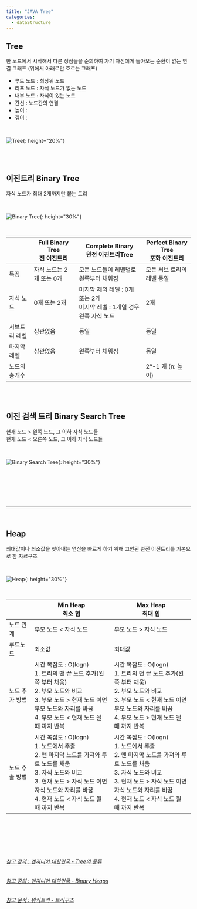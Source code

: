 ```yaml
---
title: "JAVA Tree"
categories:
  - dataStructure
---
```


## Tree
한 노드에서 시작해서 다른 정점들을 순회하여 자기 자신에게 돌아오는 순환이 없는 연결 그래프 (위에서 아래로만 흐르는 그래프)
- 루트 노드 : 최상위 노드
- 리프 노드 : 자식 노드가 없는 노드
- 내부 노드 : 자식이 있는 노드
- 간선 : 노드간의 연결
- 높이 :
- 깊이 :

<br>

![Tree](https://user-images.githubusercontent.com/42172353/183240630-fa3bc30a-8bc1-41df-955c-9d40786d9ccf.png){: height="20%"}


<br>
<br>

## 이진트리 Binary Tree
자식 노드가 최대 2개까지만 붙는 트리

<br>

![Binary Tree](https://user-images.githubusercontent.com/42172353/183239202-58c1ce95-3dd1-4d41-9464-8f4933a16de5.png){: height="30%"}


<br>

|        | Full Binary Tree<br/>전 이진트리             | Complete Binary<br/>완전 이진트리Tree                              | Perfect Binary Tree<br/>포화 이진트리 |
|---------|-------------------------------|---------------------------------------------------|---------------------|
| 특징      | 자식 노드는 2개 또는 0개 | 모든 노드들이 레벨별로 왼쪽부터 채워짐                             | 모든 서브 트리의 레벨 동일     |
| 자식 노드   | 0개 또는 2개                      | 마지막 제외 레벨 : 0개 또는 2개<br/>마지막 레벨 : 1개일 경우 왼쪽 자식 노드 | 2개                  |
| 서브트리 레벨 | 상관없음                          | 동일                                                | 동일                  |
| 마지막 레벨  | 상관없음                          | 왼쪽부터 채워짐                                          | 동일                  |
| 노드의 총개수 |                               |                                                   | 2ⁿ-1 개 (n: 높이)             |

<br>
<br>

## 이진 검색 트리 Binary Search Tree
현재 노드 > 왼쪽 노드, 그 이하 자식 노드들  
현재 노드 < 오른쪽 노드, 그 이하 자식 노드들

<br>

![Binary Search Tree](https://user-images.githubusercontent.com/42172353/183239351-4c7b2ab1-320f-406d-b88f-21429e4c8006.png){: height="30%"}


<br>
<br>
<br>
<br>
<br>

---

<br>

## Heap
최대값이나 최소값을 찾아내는 연산을 빠르게 하기 위해 고안된 완전 이진트리를 기본으로 한 자료구조

<br>

![Heap](https://user-images.githubusercontent.com/42172353/183240387-a79c3a06-dfa7-456d-8979-8c0e0f5c0ad1.png){: height="30%"}

<br>

|         | Min Heap<br/>최소 힙                                                                                                                     | Max Heap<br/>최대 힙                                                                                                                     |
|----------|---------------------------------------------------------------------------------------------------------------------------------------|---------------------------------------------------------------------------------------------------------------------------------------|
| 노드 관계    | 부모 노드 < 자식 노드                                                                                                                         | 부모 노드 > 자식 노드                                                                                                                         |
| 루트노드     | 최소값                                                                                                                                   | 최대값                                                                                                                                   |
| 노드 추가 방법 | 시간 복잡도 : O(logn)<br/>1. 트리의 맨 끝 노드 추가(왼쪽 부터 채움)<br/>2. 부모 노드와 비교<br/>3. 부모 노드 > 현재 노드 이면 부모 노드와 자리를 바꿈<br/>4. 부모 노드 < 현재 노드 될 때 까지 반복 | 시간 복잡도 : O(logn)<br/>1. 트리의 맨 끝 노드 추가(왼쪽 부터 채움)<br/>2. 부모 노드와 비교<br/>3. 부모 노드 < 현재 노드 이면 부모 노드와 자리를 바꿈<br/>4. 부모 노드 > 현재 노드 될 때 까지 반복 |
| 노드 추출 방법 | 시간 복잡도 : O(logn)<br/>1. 노드에서 추출<br/>2. 맨 마지막 노드를 가져와 루트 노드를 채움<br/>3. 자식 노드와 비교<br/>3. 현재 노드 > 자식 노드 이면 자식 노드와 자리를 바꿈<br/>4. 현재 노드 < 자식 노드 될 때 까지 반복       | 시간 복잡도 : O(logn)<br/>1. 노드에서 추출<br/>2. 맨 마지막 노드를 가져와 루트 노드를 채움<br/>3. 자식 노드와 비교<br/>3. 현재 노드 > 자식 노드 이면 자식 노드와 자리를 바꿈<br/>4. 현재 노드 < 자식 노드 될 때 까지 반복       |

<br>
<br>
<br>
<br>
<br>

###### [참고 강의 : 엔지니어 대한민국 - Tree의 종류](https://www.youtube.com/watch?v=LnxEBW29DOw&list=TLPQMDYwODIwMjJE9GrHYJZFVA&index=2)
###### [참고 강의 : 엔지니어 대한민국 - Binary Heaps](https://www.youtube.com/watch?v=jfwjyJvbbBI)

###### [참고 문서 : 위키트리 - 트리구조](https://ko.wikipedia.org/wiki/%ED%8A%B8%EB%A6%AC_%EA%B5%AC%EC%A1%B0)
